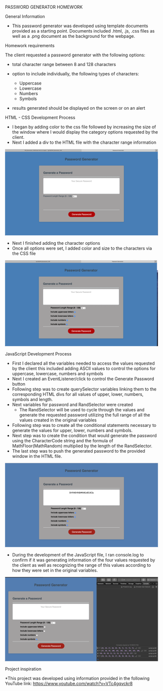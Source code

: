 PASSWORD GENERATOR HOMEWORK

General Information

* This password generator was developed using template documents provided as a starting point. Documents included .html, 
.js, .css files as well as a .png document as the background for the webpage.


Homework requirements

The client requested a password generator with the following options:
* total character range between 8 and 128 characters
* option to include individually, the following types of characters:
    - Uppercase 
    - Lowercase
    - Numbers
    - Symbols

* results generated should be displayed on the screen or on an alert

HTML - CSS Development Process

* I began by adding color to the css file followed by increasing the size of the window where I would display the category options requested by the client.
* Next I added a div to the HTML file with the character range information

<img src = "Assets/screenShot_1.png" width=600>

* Next I finished adding the character options 
* Once all options were set, I added color and size to the characters via the CSS file

<img src = "Assets/screenShot_3.png" width=600>

JavaScript Development Process

* First I declared all the variables needed to access the values requested by the client this included adding ASCII values to control the options for uppercase, lowercase, numbers and symbols
* Next I created an EventListener/click to control the Generate Password button
* Following step was to create querySelector variables linking them to the corresponding HTML divs for all values of upper, lower, numbers, symbols and length.
* Next variables for password and RandSelector were created
    * The RandSelector will be used to cycle through the values and generate the requested password utilizing the full range of all the values created in the original variables
* Following step was to create all the conditional statements necessary to generate the values for upper, lower, numbers and symbols.
* Next step was to create the condition that would generate the password using the CharacterCode string and the formula of MathFloor(MathRandom) multiplied by the length of the RandSelector.
* The last step was to push the generated password to the provided window in the HTML file.

<img src = "Assets/screenShot_6.png" width=600>

* During the development of the JavaScript file, I ran console.log to confirm if it was generating information of the four values requested by the client as well as recognizing the range of this values according to how they were set in the original variables.

<img src = "Assets/screenShot_5.png" width=600>

Project inspiration

*This project was developed using information provided in the following YouTube link:
   https://www.youtube.com/watch?v=VTc4gqvckr8

